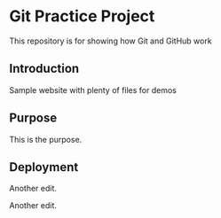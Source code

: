 # Git Practice Project

This repository is for showing how Git and GitHub work

## Introduction

Sample website with plenty of files for demos

## Purpose

This is the purpose.

## Deployment

Another edit.

Another edit.